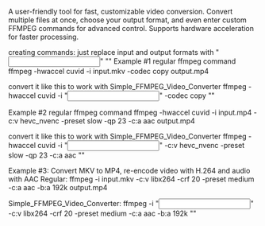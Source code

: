 A user-friendly tool for fast, customizable video conversion. Convert multiple files at once, choose your output format, and even enter custom FFMPEG commands for advanced control. Supports hardware acceleration for faster processing.

creating commands:
just replace input and output formats with "<input>"  "<output>" 
Example #1
regular ffmpeg command 
ffmpeg -hwaccel cuvid -i input.mkv -codec copy output.mp4

convert it like this to work with Simple_FFMPEG_Video_Converter 
ffmpeg -hwaccel cuvid -i "<input>" -codec copy "<output>"

Example #2
regular ffmpeg command
ffmpeg -hwaccel cuvid -i input.mp4 -c:v hevc_nvenc -preset slow -qp 23 -c:a aac output.mp4

convert it like this to work with Simple_FFMPEG_Video_Converter 
ffmpeg -hwaccel cuvid -i "<input>" -c:v hevc_nvenc -preset slow -qp 23 -c:a aac "<output>"

Example #3: Convert MKV to MP4, re-encode video with H.264 and audio with AAC
Regular:
ffmpeg -i input.mkv -c:v libx264 -crf 20 -preset medium -c:a aac -b:a 192k output.mp4

Simple_FFMPEG_Video_Converter:
ffmpeg -i "<input>" -c:v libx264 -crf 20 -preset medium -c:a aac -b:a 192k "<output>"
